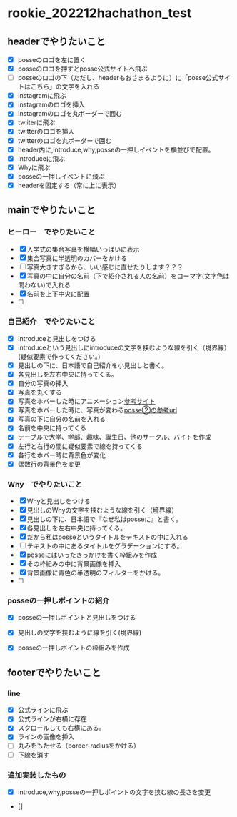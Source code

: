 # rookie_202212hachathon_test

## headerでやりたいこと

- [x] posseのロゴを左に置く
- [x] posseのロゴを押すとposse公式サイトへ飛ぶ
- [ ] posseのロゴの下（ただし、headerもおさまるように）に「posse公式サイトはこちら」の文字を入れる
- [x] instagramに飛ぶ
- [x] instagramのロゴを挿入
- [x] instagramのロゴを丸ボーダーで囲む
- [x] twiiterに飛ぶ
- [x] twitterのロゴを挿入
- [x] twitterのロゴを丸ボーダーで囲む
- [x] header内に,introduce,why,posseの一押しイベントを横並びで配置。
- [x] Introduceに飛ぶ
- [x] Whyに飛ぶ
- [x] posseの一押しイベントに飛ぶ
- [x] headerを固定する（常に上に表示）

## mainでやりたいこと

### ヒーロー　でやりたいこと
- [x] 入学式の集合写真を横幅いっぱいに表示
- [x] 集合写真に半透明のカバーをかける
- [ ] 写真大きすぎるから、いい感じに直せたりします？？？
- [x] 写真の中に自分の名前（下で紹介される人の名前）をローマ字(文字色は問わない)で入れる
- [x] 名前を上下中央に配置
- [ ]

### 自己紹介　でやりたいこと
- [x] introduceと見出しをつける
- [x] introduceという見出しにintroduceの文字を挟むような線を引く（境界線）(疑似要素で作ってください。)
- [x] 見出しの下に、日本語で自己紹介を小見出しと書く。
- [x] 各見出しを左右中央に持ってくる。
- [x] 自分の写真の挿入
- [x] 写真を丸くする
- [x] 写真をホバーした時にアニメーション[参考サイト](https://apricot-design.com/staffblog/css-hover-idea-image/)
- [x] 写真をホバーした時に、写真が変わる[posse②の参考url](https://drive.google.com/drive/folders/1OgggL_f8FQfpbDzP8-8OPTxoGBxEjnnV)
- [x] 写真の下に自分の名前を入れる
- [x] 名前を中央に持ってくる
- [x] テーブルで大学、学部、趣味、誕生日、他のサークル、バイトを作成
- [x] 左行と右行の間に疑似要素で線を持ってくる
- [x] 各行をホバー時に背景色が変化
- [x] 偶数行の背景色を変更

### Why　でやりたいこと
- [x] Whyと見出しをつける
- [x] 見出しのWhyの文字を挟むような線を引く（境界線）
- [x] 見出しの下に、日本語で『なぜ私はposseに』と書く。
- [x] 各見出しを左右中央に持ってくる。
- [x] だから私はposseというタイトルをテキストの中に入れる
- [ ] テキストの中にあるタイトルをグラデーションにする。
- [x] posseにはいったきっかけを書く枠組みを作成
- [x] その枠組みの中に背景画像を挿入
- [x] 背景画像に青色の半透明のフィルターをかける。
- [ ]

### posseの一押しポイントの紹介
- [x] posseの一押しポイントと見出しをつける
- [x] 見出しの文字を挟むように線を引く(境界線)
- [x] posseの一押しポイントの枠組みを作成


## footerでやりたいこと
### line
- [x] 公式ラインに飛ぶ
- [x] 公式ラインが右横に存在
- [x] スクロールしても右横にある。
- [x] ラインの画像を挿入
- [ ] 丸みをもたせる（border-radiusをかける）
- [ ] 下線を消す

### 追加実装したもの
- [x] introduce,why,posseの一押しポイントの文字を挟む線の長さを変更
- []